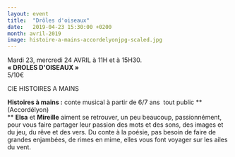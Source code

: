 ```yaml
---
layout: event
title:  "Drôles d'oiseaux"
date:   2019-04-23 15:30:00 +0200
month: avril-2019
image: histoire-a-mains-accordelyonjpg-scaled.jpg
---
```




Mardi 23, mercredi 24 AVRIL à 11H et à 15H30.  
**« DROLES D'OISEAUX »**  
5/10€



CIE HISTOIRES A MAINS

**Histoires à mains :** conte musical à partir de 6/7 ans  tout public **(Accordélyon)  
** **Elsa** et **Mireille** aiment se retrouver, un peu beaucoup, passionnément, pour vous faire partager leur passion des mots et des sons, des images et du jeu, du rêve et des vers. Du conte à la poésie, pas besoin de faire de grandes enjambées, de rimes en mime, elles vous font voyager sur les ailes du vent.